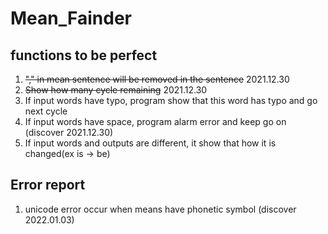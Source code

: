 # Mean_Fainder

## functions to be perfect
1. ~~"," in mean sentence will be removed in the sentence~~ 2021.12.30
2. ~~Show how many cycle remaining~~ 2021.12.30
3. If input words have typo, program show that this word has typo and go next cycle
4. If input words have space, program alarm error and keep go on (discover 2021.12.30)
5. If input words and outputs are different, it show that how it is changed(ex is -> be)



## Error report
1. unicode error occur when means have phonetic symbol (discover 2022.01.03)
